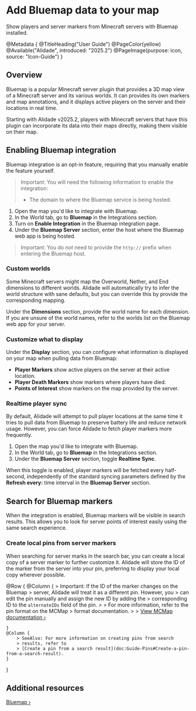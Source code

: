 # Add Bluemap data to your map

Show players and server markers from Minecraft servers with Bluemap
installed.

@Metadata {
    @TitleHeading("User Guide")
    @PageColor(yellow)
    @Available("Alidade", introduced: "2025.2")
    @PageImage(purpose: icon, source: "Icon-Guide")
}

## Overview

Bluemap is a popular Minecraft server plugin that provides a 3D map view
of a Minecraft server and its various worlds. It can provides its own
markers and map annotations, and it displays active players on the server
and their locations in real time.

Starting with Alidade v2025.2, players with Minecraft servers that have
this plugin can incorporate its data into their maps directly, making them
visible on their map.

## Enabling Bluemap integration

Bluemap integration is an opt-in feature, requiring that you manually
enable the feature yourself.

> Important:
> You will need the following information to enable the integration:
> 
> - The domain to where the Bluemap service is being hosted.

1. Open the map you'd like to integrate with Bluemap.
2. In the World tab, go to **Bluemap** in the Integrations section.
3. Turn on **Enable Integration** in the Bluemap integration page.
4. Under the **Bluemap Server** section, enter the host where the Bluemap
   web app is being hosted.

> Important: You do _not_ need to provide the `http://` prefix when
> entering the Bluemap host.

### Custom worlds

Some Minecraft servers might map the Overworld, Nether, and End dimensions
to different worlds. Alidade will automatically try to infer the world
structure with sane defaults, but you can override this by provide the
corresponding mapping.

Under the **Dimensions** section, provide the world name for each
dimension. If you are unsure of the world names, refer to the worlds list
on the Bluemap web app for your server.

### Customize what to display

Under the **Display** section, you can configure what information is
displayed on your map when pulling data from Bluemap:

- **Player Markers** show active players on the server at their active
  location.
- **Player Death Markers** show markers where players have died.
- **Points of Interest** show markers on the map provided by the server.

### Realtime player sync

By default, Alidade will attempt to pull player locations at the same time
it tries to pull data from Bluemap to preserve battery life and reduce
network usage. However, you can force Alidade to fetch player markers more
frequently.

1. Open the map you'd like to integrate with Bluemap.
2. In the World tab, go to **Bluemap** in the Integrations section.
3. Under the **Bluemap Server** section, toggle **Realtime Sync**.

When this toggle is enabled, player markers will be fetched every
half-second, independently of the standard syncing parameters defined by
the **Refresh every:** time interval in the **Bluemap Server** section.

## Search for Bluemap markers

When the integration is enabled, Bluemap markers will be visible in search
results. This allows you to look for server points of interest easily
using the same search experience.

### Create local pins from server markers

When searching for server marks in the search bar, you can create a local
copy of a server marker to further customize it. Alidade will store the ID
of the marker from the server into your pin, preferring to display your
local copy wherever possible.

@Row {
    @Column {
        > Important: If the ID of the marker changes on the Bluemap
        > server, Alidade will treat it as a different pin. However, you
        > can edit the pin manually and assign the new ID by adding the
        > corresponding ID to the `alternateIDs` field of the pin.
        >
        > For more information, refer to the pin format on the MCMap
        > format documentation.
        >
        > [View MCMap documentation &rsaquo;](https://mcmap.alidade.dev)

    }
    @Column {
        > SeeAlso: For more information on creating pins from search
        > results, refer to
        > [Create a pin from a search result](doc:Guide-Pins#Create-a-pin-from-a-search-result).
    }
}

## Additional resources

[Bluemap &rsaquo;](https://bluemap.bluecolored.de)

